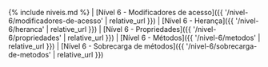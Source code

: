 {% include niveis.md %} | [Nível 6 - Modificadores de acesso]({{ '/nivel-6/modificadores-de-acesso' | relative_url }}) | [Nível 6 - Herança]({{ '/nivel-6/heranca' | relative_url }}) | [Nível 6 - Propriedades]({{  '/nivel-6/propriedades' | relative_url }}) | [Nível 6 - Métodos]({{ '/nivel-6/metodos' | relative_url }}) | [Nível 6 - Sobrecarga de métodos]({{ '/nivel-6/sobrecarga-de-metodos' | relative_url }})
